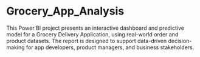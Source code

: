 # Grocery_App_Analysis
This Power BI project presents an interactive dashboard and predictive model for a Grocery Delivery Application, using real-world order and product datasets. The report is designed to support data-driven decision-making for app developers, product managers, and business stakeholders.
